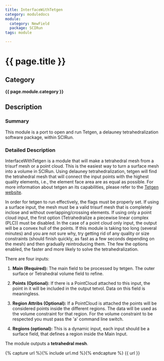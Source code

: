 ```yaml
---
title: InterfaceWithTetgen
category: moduledocs
module:
  category: NewField
  package: SCIRun
tags: module

---
```


# {{ page.title }}

## Category

**{{ page.module.category }}**

## Description

### Summary

This module is a port to open and run Tetgen, a delauney tetrahedralization software package, within SCIRun.

### Detailed Description

InterfaceWithTetgen is a module that will make a tetrahedral mesh from a trisurf mesh or a point cloud. This is the easiest way to turn a surface mesh into a volume in SCIRun. Using delauney tetrahedralization, tetgen will find the tetrahedral mesh that will connect the input points with the highest quality elements, i.e., the element face area are as equal as possible. For more information about tetgen an its capabilities, please refer to the [Tetgen website](http://wias-berlin.de/software/tetgen/).

In order for tetgen to run effectively, the flags must be properly set. If using a surface input, the mesh must be a valid trisurf mesh that is completely inclose and without overlapping/crossing elements. If using only a point cloud input, the first option (Tetrahedralize a piecewise linear complex (PLC)) must be disabled. In the case of a point cloud only input, the output will be a convex hull of the points. If this module is taking too long (several minutes) and you are not sure why, try getting rid of any quality or size constraints (should finish quickly, as fast as a few seconds depending on the mesh) and then gradually reintroducing them. The few the options enabled, the faster and more likely to solve the tetrahedralization.

There are four inputs:

  1. **Main (Required):** The main field to be processed by tetgen. The outer surface or Tetrahedral volume field to refine.

  2. **Points (Optional):** If there is a PointCloud attached to this input, the point in it will be included in the output tetvol. Data on this field is meaningless.

  3. **Region Attribs (Optional):** If a PointCloud is attached the points will be considered points inside the different regions. The data will be used as the volume constraint for that region. For the volume constraint to be respected you must pass the 'a' command line switch.

  4. **Regions (optional):** This is a dynamic input, each input should be a surface field, that defines a region inside the Main Input.


The module outputs a **tetrahedral mesh**.

{% capture url %}{% include url.md %}{% endcapture %}
{{ url }}
